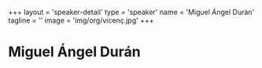 +++
layout = 'speaker-detail'
type = 'speaker'
name = 'Miguel Ángel Durán'
tagline = ''
image = 'img/org/vicenç.jpg'
+++

# Miguel Ángel Durán
